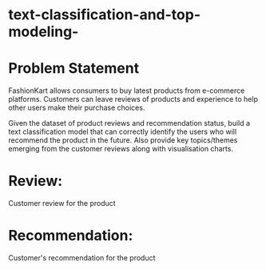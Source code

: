 # text-classification-and-top-modeling-

# Problem Statement 

FashionKart allows consumers to buy latest products from e-commerce platforms. Customers can leave reviews of products and experience to help other users make their purchase choices.

Given the dataset of product reviews and recommendation status, build a text classification model that can correctly identify the users who will recommend the product in the future. Also provide key topics/themes emerging from the customer reviews along with visualisation charts.

# Review: 
Customer review for the product

# Recommendation: 

Customer's recommendation for the product
